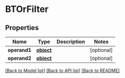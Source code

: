 # BTOrFilter

## Properties
Name | Type | Description | Notes
------------ | ------------- | ------------- | -------------
**operand1** | [**object**](.md) |  | [optional] 
**operand2** | [**object**](.md) |  | [optional] 

[[Back to Model list]](../README.md#documentation-for-models) [[Back to API list]](../README.md#documentation-for-api-endpoints) [[Back to README]](../README.md)


